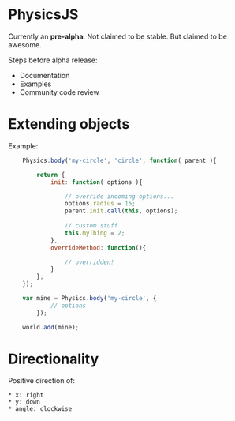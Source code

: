 # PhysicsJS

Currently an **pre-alpha**. Not claimed to be stable. But claimed to be awesome.

Steps before alpha release:

* Documentation
* Examples
* Community code review


# Extending objects

Example:

```javascript
    Physics.body('my-circle', 'circle', function( parent ){

        return {
            init: function( options ){

                // override incoming options...
                options.radius = 15;
                parent.init.call(this, options);
                
                // custom stuff
                this.myThing = 2;
            },
            overrideMethod: function(){

                // overridden!
            }
        };
    });

    var mine = Physics.body('my-circle', {
            // options
        });

    world.add(mine);
```

# Directionality

Positive direction of:

    * x: right
    * y: down
    * angle: clockwise

